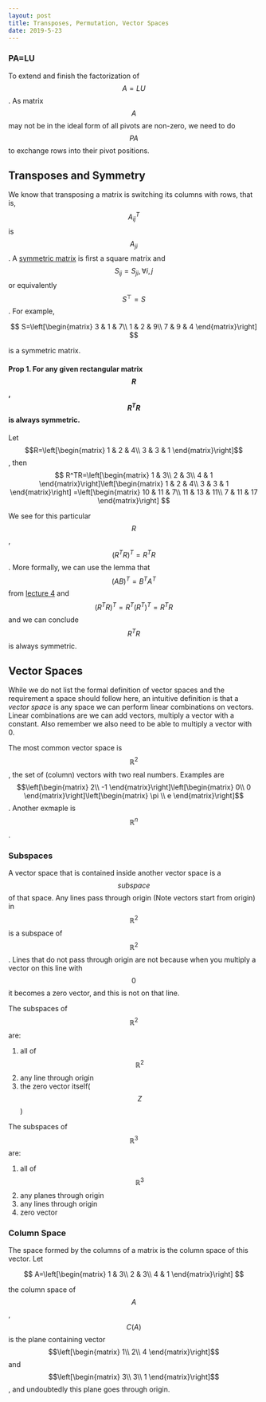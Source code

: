 ```yaml
---
layout: post
title: Transposes, Permutation, Vector Spaces
date: 2019-5-23
---
```


### PA=LU

To extend and finish the factorization of $$A=LU$$. As matrix $$A$$ may not be in the ideal form of all pivots are non-zero, we need to do $$PA$$ to exchange rows into their pivot positions. 

## Transposes and Symmetry

We know that transposing a matrix is switching its columns with rows, that is, $$A_{ij}^T$$  is $$A_{ji}$$. A <u>symmetric matrix</u> is first a square matrix and $$S_{ij}=S_{ji}, \forall i,j$$ or equivalently $$S^\top =S$$. For example,

$$
S=\left[\begin{matrix}
3 & 1 & 7\\
1 & 2 & 9\\
7 & 9 & 4
\end{matrix}\right]
$$

is a symmetric matrix. 

#### Prop 1. For any given rectangular matrix $$R$$, $$R^TR$$ is always symmetric.

Let $$R=\left[\begin{matrix}
1 & 2 & 4\\
3 & 3 & 1
\end{matrix}\right]$$, then 
$$
R^TR=\left[\begin{matrix}
1 & 3\\
2 & 3\\
4 & 1
\end{matrix}\right]\left[\begin{matrix}
1 & 2 & 4\\
3 & 3 & 1
\end{matrix}\right] =\left[\begin{matrix}
10 & 11 & 7\\
11 & 13 & 11\\
7 & 11 & 17
\end{matrix}\right]
$$

We see for this particular $$R$$, $$(R^TR)^T=R^TR$$. More formally, we can use the lemma that $$(AB)^T=B^TA^T$$ from [lecture 4](./Factorization_into_A_eq_LU) and $$(R^TR)^T=R^T(R^T)^T=R^TR$$ and we can conclude $$R^TR$$ is always symmetric.

## Vector Spaces

While we do not list the formal definition of vector spaces and the requirement a space should follow here, an intuitive definition is that a *vector space* is any space we can perform linear combinations on vectors. Linear combinations are we can add vectors, multiply a vector with a constant. Also remember we also need to be able to multiply a vector with 0. 

The most common vector space is $$\mathbb{R}^2$$, the set of (column) vectors with two real numbers. Examples are $$\left[\begin{matrix}
2\\
-1
\end{matrix}\right]\left[\begin{matrix}
0\\
0
\end{matrix}\right]\left[\begin{matrix}
\pi \\
e
\end{matrix}\right]$$. Another exmaple is $$\mathbb{R}^n$$. 

### Subspaces

A vector space that is contained inside another vector space is a $$subspace$$ of that space. Any lines pass through origin (Note vectors start from origin) in $$\mathbb{R}^2$$ is a subspace of $$\mathbb{R}^2$$. Lines that do not pass through origin are not because when you multiply a vector on this line with $$0$$ it becomes a zero vector, and this is not on that line. 

The subspaces of $$\mathbb R^2$$ are:

1. all of $$\mathbb R^2$$
2. any line through origin
3. the zero vector itself($$Z$$)

The subspaces of $$\mathbb R^3$$ are:

1. all of $$\mathbb R^3$$
2. any planes through origin
3. any lines through origin
4. zero vector

### Column Space

The space formed by the columns of a matrix is the column space of this vector. Let 

$$
A=\left[\begin{matrix}
1 & 3\\
2 & 3\\
4 & 1
\end{matrix}\right]
$$

the column space of $$A$$, $$C(A)$$ is the plane containing vector $$\left[\begin{matrix}
1\\
2\\
4
\end{matrix}\right]$$ and $$\left[\begin{matrix}
3\\
3\\
1
\end{matrix}\right]$$, and undoubtedly this plane goes through origin.